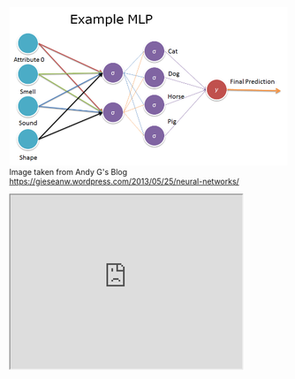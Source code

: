 ![](https://github.com/isaiMercado/Machine-Learning-Class-Projects/blob/master/Lab02_Multi_Layer_Perceptron_Back_Propagation/report/perceptron_mlp.png)
Image taken from Andy G's Blog
https://gieseanw.wordpress.com/2013/05/25/neural-networks/

 <iframe width="420" height="315"
src="https://www.youtube.com/embed/XGSy3_Czz8k">
</iframe> 
